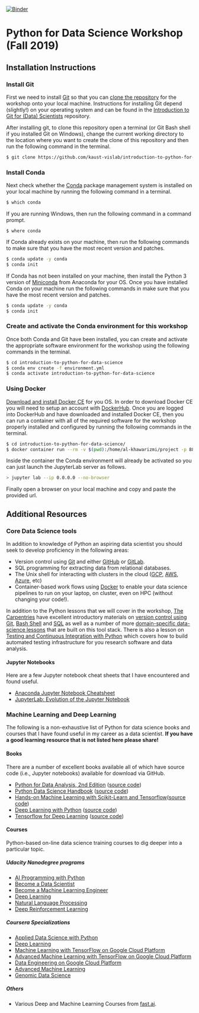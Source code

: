 [![Binder](https://mybinder.org/badge_logo.svg)](https://mybinder.org/v2/gh/kaust-vislab/introduction-to-python-for-data-science/fall-2019)

# Python for Data Science Workshop (Fall 2019)

## Installation Instructions

### Install Git

First we need to install [Git](https://git-scm.com/) so that you can [clone the repository](https://help.github.com/en/articles/cloning-a-repository) for the workshop onto your local machine. Instructions for installing Git depend (slightly!) on your operating system and can be found in the [Introduction to Git for (Data) Scientists](https://github.com/kaust-vislab/introduction-to-git-for-data-scientists#installation-instructions) repository. 

After installing git, to clone this repository open a terminal (or Git Bash shell if you installed Git on Windows), change the current working directory to the location where you want to create the clone of this repository and then run the following command in the terminal.

```bash
$ git clone https://github.com/kaust-vislab/introduction-to-python-for-data-science.git
```

### Install Conda

Next check whether the [Conda](https://docs.conda.io/en/latest/) package management system is installed on your local machine by running the following command in a terminal.

```bash
$ which conda
```

If you are running Windows, then run the following command in a command prompt.

```
$ where conda
```

If Conda already exists on your machine, then run the following commands to make sure that you have the most recent version and patches.

```bash
$ conda update -y conda
$ conda init
```

If Conda has not been installed on your machine, then install the Python 3 version of [Miniconda](https://docs.conda.io/en/latest/miniconda.html) from Anaconda for your OS. Once you have installed Conda on your machine run the following commands in make sure that you have the most recent version and patches.

```bash
$ conda update -y conda
$ conda init
```

### Create and activate the Conda environment for this workshop
Once both Conda and Git have been installed, you can create and activate the appropriate software environment for the workshop using the following commands in the terminal.

```bash
$ cd introduction-to-python-for-data-science
$ conda env create -f environment.yml
$ conda activate introduction-to-python-for-data-science
```

### Using Docker

[Download and install Docker CE](https://hub.docker.com/search/?type=edition&offering=community) for you OS. In order to download Docker CE you will need to setup an account with [DockerHub](https://hub.docker.com/). Once you are logged into DockerHub and have downloaded and installed Docker CE, then you can run a container with all of the required software for the workshop properly installed and configured by running the following commands in the terminal.

```bash
$ cd introduction-to-python-for-data-science/
$ docker container run --rm -v $(pwd):/home/al-khawarizmi/project -p 8888:8888 -it kaustvl/introduction-to-python-for-data-science:fall-2019
```

Inside the container the Conda environment will already be activated so you can just launch the JupyterLab server as follows.

```bash
> jupyter lab --ip 0.0.0.0 --no-browser
```

Finally open a browser on your local machine and copy and paste the provided url.

## Additional Resources

### Core Data Science tools

In addition to knowledge of Python an aspiring data scientist you should seek to develop proficiency in the following areas:

* Version control using [Git](https://git-scm.com/) and either [GitHub](https://github.com/) or [GitLab](https://about.gitlab.com/).
* SQL programming for extracting data from relational databases.
* The Unix shell for interacting with clusters in the cloud ([GCP](https://cloud.google.com/), [AWS](https://aws.amazon.com/), [Azure](https://azure.microsoft.com/en-us/), etc)
* Container-based work flows using [Docker](https://www.docker.com/) to enable your data science pipelines to run on your laptop, on cluster, even on HPC (without changing your code!).

In addition to the Python lessons that we will cover in the workshop, [The Carpentries](https://carpentries.org) have excellent introductory materials on [version control using Git](http://swcarpentry.github.io/git-novice), [Bash Shell]([http://swcarpentry.github.io/shell-novice) and [SQL](http://swcarpentry.github.io/sql-novice-survey) as well as a number of more [domain-specific data-science lessons](https://datacarpentry.org/lessons/) that are built on this tool stack. There is also a lesson on [Testing and Continuous Integration with Python](http://katyhuff.github.io/python-testing/) which covers how to build automated testing infrastructure for you research software and data analysis.

#### Jupyter Notebooks

Here are a few Jupyter notebook cheat sheets that I have encountered and found useful.

* [Anaconda Jupyter Notebook Cheatsheet](https://docs.anaconda.com/_downloads/JupyterLab-Notebook-Cheatsheet.pdf)
* [JupyterLab: Evolution of the Jupyter Notebook](https://towardsdatascience.com/jupyter-lab-evolution-of-the-jupyter-notebook-5297cacde6b)

### Machine Learning and Deep Learning

The following is a non-exhaustive list of Python for data science books and courses that I have found useful in my career as a data scientist.  **If you have a good learning resource that is not listed here please share!**

#### Books

There are a number of excellent books available all of which have source code (i.e., Jupyter notebooks) available for download via GitHub. 

* [Python for Data Analysis, 2nd Edition](http://shop.oreilly.com/product/0636920050896.do) ([source code](https://github.com/wesm/pydata-book)) 
* [Python Data Science Handbook](http://shop.oreilly.com/product/0636920034919.do) ([source code](https://github.com/jakevdp/PythonDataScienceHandbook))
* [Hands-on Machine Learning with Scikit-Learn and Tensorflow](http://shop.oreilly.com/product/0636920052289.do)([source code](https://github.com/ageron/handson-ml))
* [Deep Learning with Python](https://www.manning.com/books/deep-learning-with-python) ([source code](https://github.com/fchollet/deep-learning-with-python-notebooks))
* [Tensorflow for Deep Learning](http://shop.oreilly.com/product/0636920065869.do) ([source code](https://github.com/matroid/dlwithtf))

#### Courses

Python-based on-line data science training courses to dig deeper into a particular topic.

##### Udacity Nanodegree programs

* [AI Programming with Python](https://sa.udacity.com/course/ai-programming-python-nanodegree--nd089)
* [Become a Data Scientist](https://sa.udacity.com/course/data-scientist-nanodegree--nd025)
* [Become a Machine Learning Engineer](https://sa.udacity.com/course/machine-learning-engineer-nanodegree--nd009)
* [Deep Learning](https://sa.udacity.com/course/deep-learning-nanodegree-foundation--nd101)
* [Natural Language Processing](https://sa.udacity.com/course/natural-language-processing-nanodegree--nd892)
* [Deep Reinforcement Learning](https://sa.udacity.com/course/deep-reinforcement-learning-nanodegree--nd893)

##### Coursera Specializations

* [Applied Data Science with Python](https://www.coursera.org/specializations/data-science-python)
* [Deep Learning](https://www.coursera.org/specializations/deep-learning)
* [Machine Learning with TensorFlow on Google Cloud Platform](https://www.coursera.org/specializations/machine-learning-tensorflow-gcp)
* [Advanced Machine Learning with TensorFlow on Google Cloud Platform](https://www.coursera.org/specializations/advanced-machine-learning-tensorflow-gcp)
* [Data Engineering on Google Cloud Platform](https://www.coursera.org/specializations/gcp-data-machine-learning)
* [Advanced Machine Learning](https://www.coursera.org/specializations/aml)
* [Genomic Data Science](https://www.coursera.org/specializations/genomic-data-science)

##### Others

* Various Deep and Machine Learning Courses from [fast.ai](https://www.fast.ai/).

